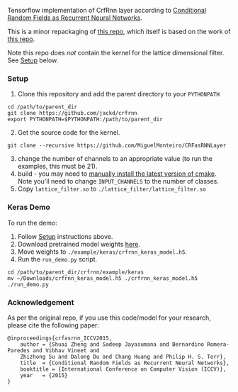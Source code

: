 Tensorflow implementation of CrfRnn layer according to [Conditional Random Fields as Recurrent Neural Networks](http://www.robots.ox.ac.uk/~szheng/papers/CRFasRNN.pdf).

This is a minor repackaging of [this repo](https://github.com/MiguelMonteiro/CRFasRNNLayer), which itself is based on the work of [this repo](https://github.com/sadeepj/crfasrnn_keras).

Note this repo does *not* contain the kernel for the lattice dimensional filter. See [Setup](#setup) below.

### Setup
1. Clone this repository and add the parent directory to your `PYTHONPATH`
```
cd /path/to/parent_dir
git clone https://github.com/jackd/crfrnn
export PYTHONPATH=$PYTHONPATH:/path/to/parent_dir
```
2. Get the source code for the kernel.
```
git clone --recursive https://github.com/MiguelMonteiro/CRFasRNNLayer
```
3. change the number of channels to an appropriate value (to run the examples, this must be 21).
4. build - you may need to [manually install the latest version of cmake](https://askubuntu.com/questions/355565/how-do-i-install-the-latest-version-of-cmake-from-the-command-line). Note you'll need to change `INPUT_CHANNELS` to the number of classes.
5. Copy `lattice_filter.so` to `./lattice_filter/lattice_filter.so`

### Keras Demo
To run the demo:
1. Follow [Setup](#setup) instructions above.
2. Download pretrained model weights [here](https://goo.gl/ciEYZi).
3. Move weights to `./example/keras/crfrnn_keras_model.h5`.
4. Run the `run_demo.py` script.
```
cd /path/to/parent_dir/crfrnn/example/keras
mv ~/Downloads/crfrnn_keras_model.h5 ./crfrnn_keras_model.h5
./run_demo.py
```

### Acknowledgement
As per the original repo, if you use this code/model for your research, please cite the following paper:
```
@inproceedings{crfasrnn_ICCV2015,
    author = {Shuai Zheng and Sadeep Jayasumana and Bernardino Romera-Paredes and Vibhav Vineet and
    Zhizhong Su and Dalong Du and Chang Huang and Philip H. S. Torr},
    title  = {Conditional Random Fields as Recurrent Neural Networks},
    booktitle = {International Conference on Computer Vision (ICCV)},
    year   = {2015}
}
```

